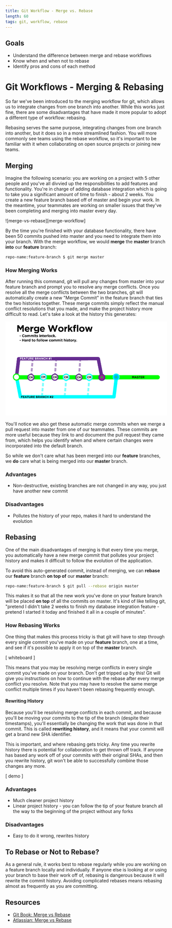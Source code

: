 ```yaml
---
title: Git Workflow - Merge vs. Rebase
length: 60
tags: git, workflow, rebase
---
```


## Goals

* Understand the difference between merge and rebase workflows
* Know when and when not to rebase
* Identify pros and cons of each method


# Git Workflows - Merging & Rebasing

So far we've been introduced to the merging workflow for git, which allows us to integrate changes from one branch into another. While this works just fine, there are some disadvantages that have made it more popular to adopt a different type of workflow: rebasing.

Rebasing serves the same purpose, integrating changes from one branch into another, but it does so in a more streamlined fashion. You will more commonly see teams using the rebase workflow, so it's important to be familiar with it when collaborating on open source projects or joining new teams.


## Merging

Imagine the following scenario: you are working on a project with 5 other people and you've all divvied up the responsibilities to add features and functionality. You're in charge of adding database integration which is going to take you a significant amount of time to finish - about 2 weeks. You create a new feature branch based off of master and begin your work. In the meantime, your teammates are working on smaller issues that they've been completing and merging into master every day.

![merge-vs-rebase][merge-workflow]

[merge-vs-rebase]: /assets/images/lessons/merge-rebase/merge-workflow.png

By the time you're finished with your database functionality, there have been 50 commits pushed into master and you need to integrate them into your branch. With the merge workflow, we would **merge** the **master** branch **into** our **feature** branch:

```bash
repo-name:feature-branch $ git merge master
```


### How Merging Works

After running this command, git will pull any changes from master into your feature branch and prompt you to resolve any merge conflicts. Once you resolve all the merge conflicts between the two branches, git will automatically create a new "Merge Commit" in the feature branch that ties the two histories together. These merge commits simply reflect the manual conflict resolutions that you made, and make the project history more difficult to read. Let's take a look at the history this generates:

![merge-vs-rebase][merge-vs-rebase]

[merge-vs-rebase]: /assets/images/lessons/merge-rebase/merge-vs-rebase.png

You'll notice we also get these automatic merge commits when we merge a pull request into master from one of our teammates. These commits are more useful because they link to and document the pull request they came from, which helps you identify when and where certain changes were incorporated into the default branch.

So while we don't care what has been merged into our **feature** branches, we **do** care what is being merged into our **master** branch.

### Advantages
* Non-destructive, existing branches are not changed in any way, you just have another new commit

### Disadvantages
* Pollutes the history of your repo, makes it hard to understand the evolution


## Rebasing

One of the main disadvantages of merging is that every time you merge, you automatically have a new merge commit that pollutes your project history and makes it difficult to follow the evolution of the application.

To avoid this auto-generated commit, instead of merging, we can **rebase** our **feature** branch **on top of** our **master** branch:

```bash
repo-name:feature-branch $ git pull --rebase origin master
```

This makes it so that all the new work you've done on your feature branch will be placed **on top** of all the commits on master. It's kind of like telling git, "pretend I didn't take 2 weeks to finish my database integration feature - pretend I started it today and finished it all in a couple of minutes".

### How Rebasing Works

One thing that makes this process tricky is that git will have to step through every single commit you've made on your **feature** branch, one at a time, and see if it's possible to apply it on top of the **master** branch.

[ whiteboard ]

This means that you may be resolving merge conflicts in every single commit you've made on your branch. Don't get tripped up by this! Git will give you instructions on how to continue with the rebase after every merge conflict you resolve. Note that you may have to resolve the same merge conflict multiple times if you haven't been rebasing frequently enough.


#### Rewriting History

Because you'll be resolving merge conflicts in each commit, and because you'll be moving your commits to the tip of the branch (despite their timestamps), you'll essentially be changing the work that was done in that commit. This is called **rewriting history**, and it means that your commit will get a brand new SHA identifier.

This is important, and where rebasing gets tricky. Any time you rewrite history there is potential for collaboration to get thrown off track. If anyone has based any work off of your commits with their original SHAs, and then you rewrite history, git won't be able to successfully combine those changes any more.

[ demo ]


### Advantages
* Much cleaner project history
* Linear project history - you can follow the tip of your feature branch all the way to the beginning of the project without any forks

### Disadvantages
* Easy to do it wrong, rewrites history


## To Rebase or Not to Rebase?

As a general rule, it works best to rebase regularly while you are working on a feature branch locally and individually. If anyone else is looking at or using your branch to base their work off of, rebasing is dangerous because it will rewrite the commit history. Avoiding complicated rebases means rebasing almost as frequently as you are committing.


## Resources

* [Git Book: Merge vs Rebase](https://git-scm.com/book/en/v2/Git-Branching-Rebasing)
* [Atlassian: Merge vs Rebase](https://www.atlassian.com/git/tutorials/merging-vs-rebasing)
